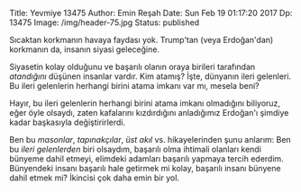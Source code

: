 Title: Yevmiye 13475
Author: Emin Reşah
Date: Sun Feb 19 01:17:20 2017
Dp: 13475 
Image: /img/header-75.jpg
Status: published

Sıcaktan korkmanın havaya faydası yok. Trump'tan (veya Erdoğan'dan) korkmanın
da, insanın siyasi geleceğine.

Siyasetin kolay olduğunu ve başarılı olanın oraya birileri tarafından
*atandığını* düşünen insanlar vardır. Kim atamış? İşte, dünyanın ileri
gelenleri. Bu ileri gelenlerin herhangi birini atama imkanı var mı, mesela beni?

Hayır, bu ileri gelenlerin herhangi birini atama imkanı olmadığını biliyoruz,
eğer öyle olsaydı, zaten kafalarını kızdırdığını anladığımız Erdoğan'ı şimdiye
kadar başkasıyla değiştirirlerdi. 

Ben bu *masonlar*, *tapınakçılar*, *üst akıl* vs. hikayelerinden şunu anlarım:
Ben bu *ileri gelenlerden* biri olsaydım, başarılı olma ihtimali olanları kendi
bünyeme dahil etmeyi, elimdeki adamları başarılı yapmaya tercih
ederdim. Bünyendeki insanı başarılı hale getirmek mi kolay, başarılı insanı
bünyene dahil etmek mi? İkincisi çok daha emin bir yol. 
